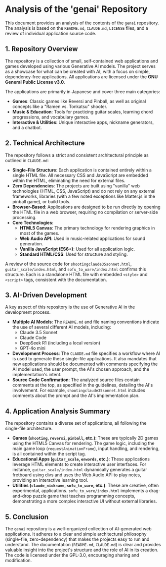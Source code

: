 # Analysis of the 'genai' Repository

This document provides an analysis of the contents of the `genai` repository. The analysis is based on the `README.md`, `CLAUDE.md`, `LICENSE` files, and a review of individual application source code.

## 1. Repository Overview

The repository is a collection of small, self-contained web applications and games developed using various Generative AI models. The project serves as a showcase for what can be created with AI, with a focus on simple, dependency-free applications. All applications are licensed under the **GNU General Public License v3.0**.

The applications are primarily in Japanese and cover three main categories:
- **Games**: Classic games like Reversi and Pinball, as well as original concepts like a "Ramen vs. Tonkatsu" shooter.
- **Music & Education**: Tools for practicing guitar scales, learning chord progressions, and vocabulary games.
- **Interactive & Utilities**: Unique interactive apps, nickname generators, and a chatbot.

## 2. Technical Architecture

The repository follows a strict and consistent architectural principle as outlined in `CLAUDE.md`:

- **Single-File Structure**: Each application is contained entirely within a single HTML file. All necessary CSS and JavaScript are embedded within the HTML, eliminating the need for external files.
- **Zero Dependencies**: The projects are built using "vanilla" web technologies (HTML, CSS, JavaScript) and do not rely on any external frameworks, libraries (with a few noted exceptions like Matter.js in the pinball game), or build tools.
- **Browser-Based**: Applications are designed to be run directly by opening the HTML file in a web browser, requiring no compilation or server-side processing.
- **Core Technologies**:
    - **HTML5 Canvas**: The primary technology for rendering graphics in most of the games.
    - **Web Audio API**: Used in music-related applications for sound generation.
    - **Vanilla JavaScript (ES6+)**: Used for all application logic.
    - **Standard HTML/CSS**: Used for structure and styling.

A review of the source code for `shootingclaude35sonnet.html`, `guitar_scale/index.html`, and `sofu_to_ware/index.html` confirms this structure. Each is a standalone HTML file with embedded `<style>` and `<script>` tags, consistent with the documentation.

## 3. AI-Driven Development

A key aspect of this repository is the use of Generative AI in the development process.

- **Multiple AI Models**: The `README.md` and file naming conventions indicate the use of several different AI models, including:
    - Claude 3.5 Sonnet
    - Claude Code
    - DeepSeek R1 (including a local version)
    - GPT-4o mini
- **Development Process**: The `CLAUDE.md` file specifies a workflow where AI is used to generate these single-file applications. It also mandates that new applications should be documented with comments specifying the AI model used, the user prompt, the AI's chosen approach, and the implementation's intent.
- **Source Code Confirmation**: The analyzed source files contain comments at the top, as specified in the guidelines, detailing the AI's involvement. For example, `shootingclaude35sonnet.html` includes comments about the prompt and the AI's implementation plan.

## 4. Application Analysis Summary

The repository contains a diverse set of applications, all following the single-file architecture.

- **Games (`shooting`, `reversi`, `pinball`, etc.)**: These are typically 2D games using the HTML5 Canvas for rendering. The game logic, including the main game loop (`requestAnimationFrame`), input handling, and rendering, is all contained within the script tag.
- **Educational Apps (`guitar_scale`, `enwords`, etc.)**: These applications leverage HTML elements to create interactive user interfaces. For instance, `guitar_scale/index.html` dynamically generates a guitar fretboard using divs and uses the Web Audio API to play notes, providing an interactive learning tool.
- **Utilities (`claude_nickname`, `sofu_to_ware`, etc.)**: These are creative, often experimental, applications. `sofu_to_ware/index.html` implements a drag-and-drop puzzle game that teaches programming concepts, demonstrating a more complex interactive UI without external libraries.

## 5. Conclusion

The `genai` repository is a well-organized collection of AI-generated web applications. It adheres to a clear and simple architectural philosophy (single-file, zero-dependency) that makes the projects easy to run and understand. The documentation (`README.md`, `CLAUDE.md`) is clear and provides valuable insight into the project's structure and the role of AI in its creation. The code is licensed under the GPL-3.0, encouraging sharing and modification.
